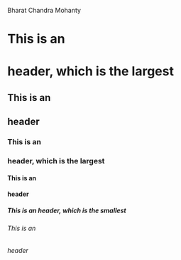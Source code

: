 Bharat Chandra Mohanty
# This is an <h1> header, which is the largest
## This is an <h2> header
### This is an <h3> header, which is the largest
#### This is an <h4> header
##### This is an <h> header, which is the smallest
###### This is an <h6> header
